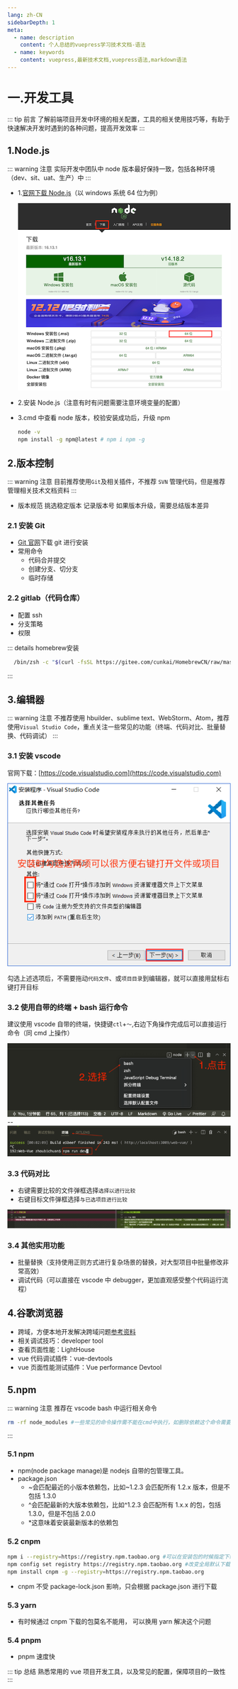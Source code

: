 ```yaml
---
lang: zh-CN
sidebarDepth: 1
meta:
  - name: description
    content: 个人总结的vuepress学习技术文档-语法
  - name: keywords
    content: vuepress,最新技术文档,vuepress语法,markdown语法
---
```


# 一.开发工具

::: tip 前言
了解前端项目开发中环境的相关配置，工具的相关使用技巧等，有助于快速解决开发时遇到的各种问题，提高开发效率
:::

## 1.Node.js

::: warning 注意
实际开发中团队中 node 版本最好保持一致，包括各种环境（dev、sit、uat、生产）中
:::

- 1.[官网下载 Node.js](http://nodejs.cn)（以 windows 系统 64 位为例）

  ![](./1.utils1.png)

- 2.安装 Node.js（注意有时有问题需要注意环境变量的配置）

- 3.cmd 中查看 node 版本，校验安装成功后，升级 npm

  ```sh
  node -v
  npm install -g npm@latest # npm i npm -g
  ```

## 2.版本控制

::: warning 注意
目前推荐使用`Git`及相关插件，不推荐 `SVN` 管理代码，但是推荐管理相关技术文档资料
:::

- 版本规范 挑选稳定版本 记录版本号 如果版本升级，需要总结版本差异

### 2.1 安装 Git

- [Git 官网](https://git-scm.com)下载 git 进行安装
- 常用命令
  - 代码合并提交
  - 创建分支、切分支
  - 临时存储

### 2.2 gitlab（代码仓库）

- 配置 ssh
- 分支策略
- 权限

::: details homebrew安装
```sh
  /bin/zsh -c "$(curl -fsSL https://gitee.com/cunkai/HomebrewCN/raw/master/Homebrew.sh)"
```
:::

## 3.编辑器

::: warning 注意
不推荐使用 hbuilder、sublime text、WebStorm、Atom，推荐使用`Visual Studio Code`，重点关注一些常见的功能（终端、代码对比、批量替换、代码调试）
:::

### 3.1 安装 vscode

官网下载：[https://code.visualstudio.com](https://code.visualstudio.com)

![](./1.utils3.png)

勾选上述选项后，不需要拖动`代码文件`、或`项目目录`到编辑器，就可以直接用鼠标右键打开目标

### 3.2 使用自带的终端 + bash 运行命令

建议使用 vscode 自带的终端，快捷键`ctl`+`～`,右边下角操作完成后可以直接运行命令（同 cmd 上操作）

![](./1.utils1.1.png) -- ![](./1.utils1.3.png)

### 3.3 代码对比

- 右键需要比较的文件弹框选择`选择以进行比较`
- 右键目标文件弹框选择`与已选项目进行比较`

![](./1.utils1.2.png)

### 3.4 其他实用功能

- 批量替换（支持使用正则方式进行复杂场景的替换，对大型项目中批量修改非常高效）
- 调试代码（可以直接在 vscode 中 debugger，更加直观感受整个代码运行流程）

## 4.谷歌浏览器

-  跨域，方便本地开发解决跨域问题[参考资料](http://zhoubichuan.com/web-javascript/3.senior/7.cross/1.browser.html#_2-3-%E8%B0%B7%E6%AD%8C%E6%B5%8F%E8%A7%88%E5%99%A8)
- 相关调试技巧：developer tool
- 查看页面性能：LightHouse
- vue 代码调试插件：vue-devtools
- vue 页面性能测试插件：Vue performance Devtool

## 5.npm

::: warning 注意
推荐在 vscode bash 中运行相关命令

```bash
rm -rf node_modules #一些常见的命令操作需不能在cmd中执行，如删除依赖这个命令需要在bash中使用
```

:::

### 5.1 npm

- npm(node package manage)是 nodejs 自带的包管理工具。
- package.json
  - ~会匹配最近的小版本依赖包，比如~1.2.3 会匹配所有 1.2.x 版本，但是不包括 1.3.0
  - ^会匹配最新的大版本依赖包，比如^1.2.3 会匹配所有 1.x.x 的包，包括 1.3.0，但是不包括 2.0.0
  - \*这意味着安装最新版本的依赖包

### 5.2 cnpm

```sh
npm i --registry=https://registry.npm.taobao.org #可以在安装包的时候指定下载源
npm config set registry https://registry.npm.taobao.org #改变全局默认下载地址
npm install cnpm -g --registry=https://registry.npm.taobao.org
```

- cnpm 不受 package-lock.json 影响，只会根据 package.json 进行下载

### 5.3 yarn

- 有时候通过 cnpm 下载的包莫名不能用， 可以换用 yarn 解决这个问题

### 5.4 pnpm

- pnpm 速度快

::: tip 总结
熟悉常用的 vue 项目开发工具，以及常见的配置，保障项目的一致性
:::

